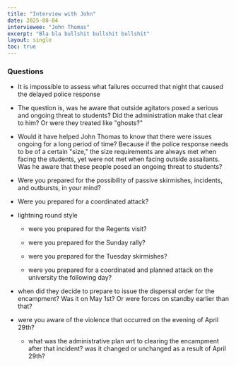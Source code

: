 ```yaml
---
title: "Interview with John"
date: 2025-08-04
interviewee: "John Thomas"
excerpt: "Bla bla bullshit bullshit bullshit"
layout: single
toc: true
---
```


### Questions 

- It is impossible to assess what failures occurred that night that caused the delayed police response

- The question is, was he aware that outside agitators posed a serious and ongoing threat to students? Did the administration make that clear to him? Or were they treated like "ghosts?"

- Would it have helped John Thomas to know that there were issues ongoing for a long period of time? Because if the police response needs to be of a certain "size," the size requirements are always met when facing the students, yet were not met when facing outside assailants. Was he aware that these people posed an ongoing threat to students? 

- Were you prepared for the possibility of passive skirmishes, incidents, and outbursts, in your mind? 

- Were you prepared for a coordinated attack? 

- lightning round style

	- were you prepared for the Regents visit? 

	- were you prepared for the Sunday rally?

	- were you prepared for the Tuesday skirmishes? 

	- were you prepared for a coordinated and planned attack on the university the following day?

- when did they decide to prepare to issue the dispersal order for the encampment? Was it on May 1st? Or were forces on standby earlier than that? 

- were you aware of the violence that occurred on the evening of April 29th? 

	- what was the administrative plan wrt to clearing the encampment after that incident? was it changed or unchanged as a result of April 29th? 
